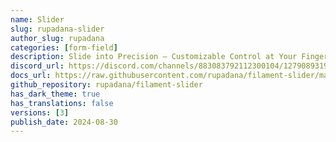 ```yaml
---
name: Slider
slug: rupadana-slider
author_slug: rupadana
categories: [form-field]
description: Slide into Precision – Customizable Control at Your Fingertips.
discord_url: https://discord.com/channels/883083792112300104/1279089319415382135
docs_url: https://raw.githubusercontent.com/rupadana/filament-slider/main/README.md
github_repository: rupadana/filament-slider
has_dark_theme: true
has_translations: false
versions: [3]
publish_date: 2024-08-30
---
```

